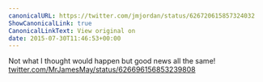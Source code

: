 ```yaml
---
canonicalURL: https://twitter.com/jmjordan/status/626720615857324032
ShowCanonicalLink: true
CanonicalLinkText: View original on
date: 2015-07-30T11:46:53+00:00
---
```

Not what I thought would happen but good news all the same! [twitter.com/MrJamesMay/status/626696156853239808](https://twitter.com/MrJamesMay/status/626696156853239808)